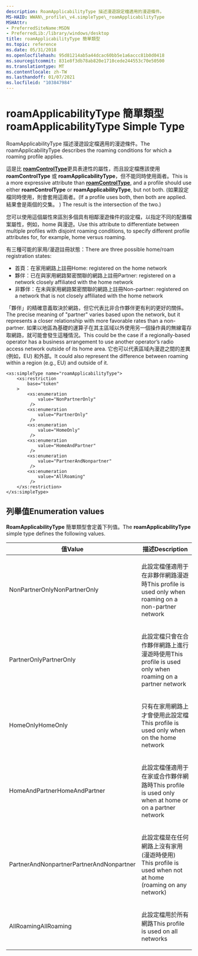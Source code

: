 ```yaml
---
description: RoamApplicabilityType 描述漫遊設定檔適用的漫遊條件。
MS-HAID: WWAN\_profile\_v4.simpleType\_roamApplicabilityType
MSHAttr:
- PreferredSiteName:MSDN
- PreferredLib:/library/windows/desktop
title: roamApplicabilityType 簡單類型
ms.topic: reference
ms.date: 05/31/2018
ms.openlocfilehash: 95d81214ab5a44dcac60bb5e1a6accc81b0d0418
ms.sourcegitcommit: 831e8f3db78ab820e1710cede244553c70e50500
ms.translationtype: MT
ms.contentlocale: zh-TW
ms.lasthandoff: 01/07/2021
ms.locfileid: "103847984"
---
```

# <a name="span-idwwan_profile_v4simpletype_roamapplicabilitytypespanroamapplicabilitytype-simple-type"></a><span data-ttu-id="3cc18-103"><span id="WWAN_profile_v4.simpleType_roamApplicabilityType"></span>roamApplicabilityType 簡單類型</span><span class="sxs-lookup"><span data-stu-id="3cc18-103"><span id="WWAN_profile_v4.simpleType_roamApplicabilityType"></span>roamApplicabilityType Simple Type</span></span>

<span data-ttu-id="3cc18-104">RoamApplicabilityType 描述漫遊設定檔適用的漫遊條件。</span><span class="sxs-lookup"><span data-stu-id="3cc18-104">The roamApplicabilityType describes the roaming conditions for which a roaming profile applies.</span></span>

<span data-ttu-id="3cc18-105">這是比 [**roamControlType**](simpletype-roamcontroltype.md)更具表達性的屬性，而且設定檔應該使用 **roamControlType** 或 **roamApplicabilityType**，但不能同時使用兩者。</span><span class="sxs-lookup"><span data-stu-id="3cc18-105">This is a more expressive attribute than [**roamControlType**](simpletype-roamcontroltype.md), and a profile should use either **roamControlType** or **roamApplicabilityType**, but not both.</span></span> <span data-ttu-id="3cc18-106"> (如果設定檔同時使用，則會套用這兩者。</span><span class="sxs-lookup"><span data-stu-id="3cc18-106">(If a profile uses both, then both are applied.</span></span> <span data-ttu-id="3cc18-107">結果會是兩個的交集。 ) </span><span class="sxs-lookup"><span data-stu-id="3cc18-107">The result is the intersection of the two.)</span></span>

<span data-ttu-id="3cc18-108">您可以使用這個屬性來區別多個具有相鄰漫遊條件的設定檔，以指定不同的配置檔案屬性，例如，home 與漫遊。</span><span class="sxs-lookup"><span data-stu-id="3cc18-108">Use this attribute to differentiate between multiple profiles with disjoint roaming conditions, to specify different profile attributes for, for example, home versus roaming.</span></span>

<span data-ttu-id="3cc18-109">有三種可能的家用/漫遊註冊狀態：</span><span class="sxs-lookup"><span data-stu-id="3cc18-109">There are three possible home/roam registration states:</span></span>

-   <span data-ttu-id="3cc18-110">首頁：在家用網路上註冊</span><span class="sxs-lookup"><span data-stu-id="3cc18-110">Home: registered on the home network</span></span>
-   <span data-ttu-id="3cc18-111">夥伴：已在與家用網路緊密關聯的網路上註冊</span><span class="sxs-lookup"><span data-stu-id="3cc18-111">Partner: registered on a network closely affiliated with the home network</span></span>
-   <span data-ttu-id="3cc18-112">非夥伴：在未與家用網路緊密關聯的網路上註冊</span><span class="sxs-lookup"><span data-stu-id="3cc18-112">Non-partner: registered on a network that is not closely affiliated with the home network</span></span>

<span data-ttu-id="3cc18-113">「夥伴」的精確意義取決於網路，但它代表比非合作夥伴更有利的更好的關係。</span><span class="sxs-lookup"><span data-stu-id="3cc18-113">The precise meaning of "partner" varies based upon the network, but it represents a closer relationship with more favorable rates than a non-partner.</span></span> <span data-ttu-id="3cc18-114">如果以地區為基礎的運算子在其主區域以外使用另一個操作員的無線電存取網路，就可能會發生這種情況。</span><span class="sxs-lookup"><span data-stu-id="3cc18-114">This could be the case if a regionally-based operator has a business arrangement to use another operator’s radio access network outside of its home area.</span></span> <span data-ttu-id="3cc18-115">它也可以代表區域內漫遊之間的差異 (例如，EU) 和外部。</span><span class="sxs-lookup"><span data-stu-id="3cc18-115">It could also represent the difference between roaming within a region (e.g., EU) and outside of it.</span></span>

``` syntax
<xs:simpleType name="roamApplicabilityType">
    <xs:restriction
        base="token"
    >
        <xs:enumeration
            value="NonPartnerOnly"
         />
        <xs:enumeration
            value="PartnerOnly"
         />
        <xs:enumeration
            value="HomeOnly"
         />
        <xs:enumeration
            value="HomeAndPartner"
         />
        <xs:enumeration
            value="PartnerAndNonpartner"
         />
        <xs:enumeration
            value="AllRoaming"
         />
    </xs:restriction>
</xs:simpleType>
```

## <a name="enumeration-values"></a><span data-ttu-id="3cc18-116">列舉值</span><span class="sxs-lookup"><span data-stu-id="3cc18-116">Enumeration values</span></span>

<span data-ttu-id="3cc18-117">**RoamApplicabilityType** 簡單類型會定義下列值。</span><span class="sxs-lookup"><span data-stu-id="3cc18-117">The **roamApplicabilityType** simple type defines the following values.</span></span>

<table>
<colgroup>
<col style="width: 50%" />
<col style="width: 50%" />
</colgroup>
<thead>
<tr class="header">
<th><span data-ttu-id="3cc18-118">值</span><span class="sxs-lookup"><span data-stu-id="3cc18-118">Value</span></span></th>
<th><span data-ttu-id="3cc18-119">描述</span><span class="sxs-lookup"><span data-stu-id="3cc18-119">Description</span></span></th>
</tr>
</thead>
<tbody>
<tr class="odd">
<td><span data-ttu-id="3cc18-120">NonPartnerOnly</span><span class="sxs-lookup"><span data-stu-id="3cc18-120">NonPartnerOnly</span></span></td>
<td><p><span data-ttu-id="3cc18-121">此設定檔僅適用于在非夥伴網路漫遊時</span><span class="sxs-lookup"><span data-stu-id="3cc18-121">This profile is used only when roaming on a non-partner network</span></span></p></td>
</tr>
<tr class="even">
<td><span data-ttu-id="3cc18-122">PartnerOnly</span><span class="sxs-lookup"><span data-stu-id="3cc18-122">PartnerOnly</span></span></td>
<td><p><span data-ttu-id="3cc18-123">此設定檔只會在合作夥伴網路上進行漫遊時使用</span><span class="sxs-lookup"><span data-stu-id="3cc18-123">This profile is used only when roaming on a partner network</span></span></p></td>
</tr>
<tr class="odd">
<td><span data-ttu-id="3cc18-124">HomeOnly</span><span class="sxs-lookup"><span data-stu-id="3cc18-124">HomeOnly</span></span></td>
<td><p><span data-ttu-id="3cc18-125">只有在家用網路上才會使用此設定檔</span><span class="sxs-lookup"><span data-stu-id="3cc18-125">This profile is used only when on the home network</span></span></p></td>
</tr>
<tr class="even">
<td><span data-ttu-id="3cc18-126">HomeAndPartner</span><span class="sxs-lookup"><span data-stu-id="3cc18-126">HomeAndPartner</span></span></td>
<td><p><span data-ttu-id="3cc18-127">此設定檔僅適用于在家或合作夥伴網路時</span><span class="sxs-lookup"><span data-stu-id="3cc18-127">This profile is used only when at home or on a partner network</span></span></p></td>
</tr>
<tr class="odd">
<td><span data-ttu-id="3cc18-128">PartnerAndNonpartner</span><span class="sxs-lookup"><span data-stu-id="3cc18-128">PartnerAndNonpartner</span></span></td>
<td><p><span data-ttu-id="3cc18-129">此設定檔是在任何網路上沒有家用 (漫遊時使用) </span><span class="sxs-lookup"><span data-stu-id="3cc18-129">This profile is used when not at home (roaming on any network)</span></span></p></td>
</tr>
<tr class="even">
<td><span data-ttu-id="3cc18-130">AllRoaming</span><span class="sxs-lookup"><span data-stu-id="3cc18-130">AllRoaming</span></span></td>
<td><p><span data-ttu-id="3cc18-131">此設定檔用於所有網路</span><span class="sxs-lookup"><span data-stu-id="3cc18-131">This profile is used on all networks</span></span></p></td>
</tr>
</tbody>
</table>

 

 



